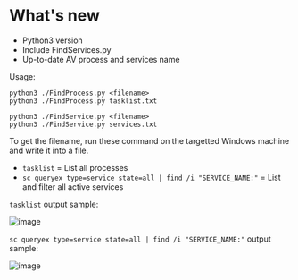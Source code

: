 # What's new
- Python3 version
- Include FindServices.py
- Up-to-date AV process and services name

Usage:
```
python3 ./FindProcess.py <filename>
python3 ./FindProcess.py tasklist.txt

python3 ./FindService.py <filename>
python3 ./FindService.py services.txt
```

To get the filename, run these command on the targetted Windows machine and write it into a file.
- `tasklist` = List all processes
- `sc queryex type=service state=all | find /i "SERVICE_NAME:"` = List and filter all active services

`tasklist` output sample:

![image](https://user-images.githubusercontent.com/56353946/147062713-d8470a22-d69b-40c7-bc71-9ebee384d17f.png)

`sc queryex type=service state=all | find /i "SERVICE_NAME:"` output sample:

![image](https://user-images.githubusercontent.com/56353946/147062863-2e6d9556-495a-40a4-974d-9a9a62d038b9.png)
